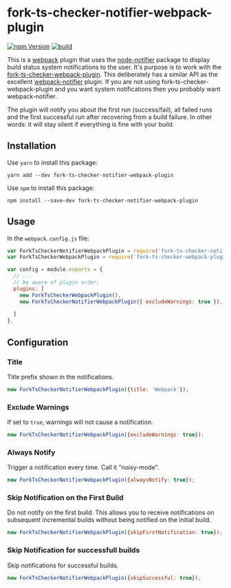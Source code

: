 # fork-ts-checker-notifier-webpack-plugin

[![npm Version](https://img.shields.io/npm/v/fork-ts-checker-notifier-webpack-plugin.svg)](https://www.npmjs.com/package/fork-ts-checker-notifier-webpack-plugin)
[![build](https://travis-ci.com/johnnyreilly/fork-ts-checker-notifier-webpack-plugin.svg?branch=master)](https://travis-ci.com/johnnyreilly/fork-ts-checker-notifier-webpack-plugin/)

This is a [webpack](http://webpack.github.io/) plugin that uses the [node-notifier](https://github.com/mikaelbr/node-notifier) package to display build status system notifications to the user. It's purpose is to work with the [fork-ts-checker-webpack-plugin](https://github.com/Realytics/fork-ts-checker-webpack-plugin).  This deliberately has a similar API as the excellent [webpack-notifier](https://github.com/Turbo87/webpack-notifier) plugin. If you are not using fork-ts-checker-webpack-plugin and you want system notifications then you probably want webpack-notifier. 

The plugin will notify you about the first run (success/fail), all failed runs and the first successful run after recovering from
a build failure. In other words: it will stay silent if everything is fine with your build.

## Installation

Use `yarn` to install this package:

    yarn add --dev fork-ts-checker-notifier-webpack-plugin

Use `npm` to install this package:

    npm install --save-dev fork-ts-checker-notifier-webpack-plugin

## Usage

In the `webpack.config.js` file:

```js
var ForkTsCheckerNotifierWebpackPlugin = require('fork-ts-checker-notifier-webpack-plugin');
var ForkTsCheckerWebpackPlugin = require('fork-ts-checker-webpack-plugin');

var config = module.exports = {
  // ...
  // be aware of plugin order:
  plugins: [
    new ForkTsCheckerWebpackPlugin(),
    new ForkTsCheckerNotifierWebpackPlugin({ excludeWarnings: true }),
    
  ]
},
```


## Configuration

### Title

Title prefix shown in the notifications.

```js
new ForkTsCheckerNotifierWebpackPlugin({title: 'Webpack'});
```

### Exclude Warnings

If set to `true`, warnings will not cause a notification.

```js
new ForkTsCheckerNotifierWebpackPlugin({excludeWarnings: true});
```

### Always Notify

Trigger a notification every time.  Call it "noisy-mode".

```js
new ForkTsCheckerNotifierWebpackPlugin({alwaysNotify: true});
```

### Skip Notification on the First Build

Do not notify on the first build.  This allows you to receive notifications on subsequent incremental builds without being notified on the initial build.

```js
new ForkTsCheckerNotifierWebpackPlugin({skipFirstNotification: true});
```

### Skip Notification for successfull builds

Skip notifications for successful builds.

```js
new ForkTsCheckerNotifierWebpackPlugin({skipSuccessful: true});
```
